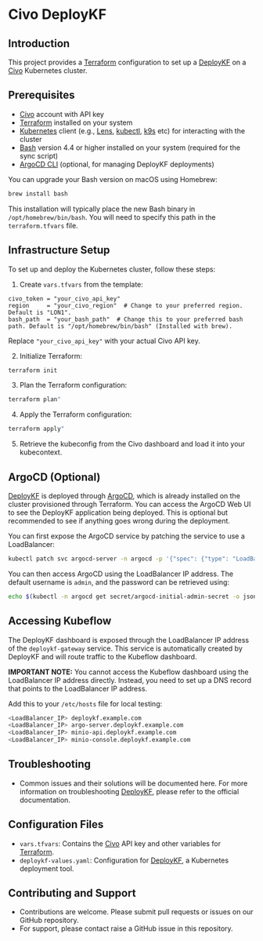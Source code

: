 # Civo DeployKF

## Introduction

This project provides a [Terraform](https://www.terraform.io/) configuration to set up a [DeployKF](https://www.deploykf.org/) on a [Civo](https://www.civo.com/) Kubernetes cluster.

## Prerequisites

* [Civo](https://www.civo.com/) account with API key
* [Terraform](https://www.terraform.io/) installed on your system
* [Kubernetes](https://kubernetes.io/) client (e.g., [Lens](https://k8slens.dev/), [kubectl](https://kubernetes.io/docs/reference/kubectl/), [k9s](https://k9scli.io/) etc) for interacting with the cluster
* [Bash](https://www.gnu.org/software/bash/) version 4.4 or higher installed on your system (required for the sync script)
* [ArgoCD CLI](https://argo-cd.readthedocs.io/en/stable/cli_installation/) (optional, for managing DeployKF deployments)

You can upgrade your Bash version on macOS using Homebrew:
```bash
brew install bash
```

This installation will typically place the new Bash binary in `/opt/homebrew/bin/bash`. You will need to specify this path in the `terraform.tfvars` file.

## Infrastructure Setup

To set up and deploy the Kubernetes cluster, follow these steps:

1. Create `vars.tfvars` from the template:
```hcl
civo_token = "your_civo_api_key"
region     = "your_civo_region"  # Change to your preferred region. Default is "LON1".
bash_path  = "your_bash_path"  # Change this to your preferred bash path. Default is "/opt/homebrew/bin/bash" (Installed with brew).
```
Replace `"your_civo_api_key"` with your actual Civo API key.

2. Initialize Terraform:
```bash
terraform init
```

3. Plan the Terraform configuration:
```bash
terraform plan"
```

4. Apply the Terraform configuration:
```bash
terraform apply"
```

5. Retrieve the kubeconfig from the Civo dashboard and load it into your kubecontext.

## ArgoCD (Optional)

[DeployKF](https://www.deploykf.org/) is deployed through [ArgoCD](https://argo-cd.readthedocs.io/en/stable/), which is already installed on the cluster provisioned through Terraform. You can access the ArgoCD Web UI to see the DeployKF application being deployed. This is optional but recommended to see if anything goes wrong during the deployment.

You can first expose the ArgoCD service by patching the service to use a LoadBalancer:

```bash
kubectl patch svc argocd-server -n argocd -p '{"spec": {"type": "LoadBalancer"}}'
```

You can then access ArgoCD using the LoadBalancer IP address. The default username is `admin`, and the password can be retrieved using:

```bash
echo $(kubectl -n argocd get secret/argocd-initial-admin-secret -o jsonpath="{.data.password}" | base64 -d)
```

## Accessing Kubeflow

The DeployKF dashboard is exposed through the LoadBalancer IP address of the `deploykf-gateway` service. This service is automatically created by DeployKF and will route traffic to the Kubeflow dashboard.

**IMPORTANT NOTE:** You cannot access the Kubeflow dashboard using the LoadBalancer IP address directly. Instead, you need to set up a DNS record that points to the LoadBalancer IP address.

Add this to your ```/etc/hosts``` file for local testing:

```bash
<LoadBalancer_IP> deploykf.example.com
<LoadBalancer_IP> argo-server.deploykf.example.com
<LoadBalancer_IP> minio-api.deploykf.example.com
<LoadBalancer_IP> minio-console.deploykf.example.com
```

## Troubleshooting

* Common issues and their solutions will be documented here. For more information on troubleshooting [DeployKF](https://www.deploykf.org/docs/latest/troubleshooting/), please refer to the official documentation.

## Configuration Files

* `vars.tfvars`: Contains the [Civo](https://www.civo.com/) API key and other variables for [Terraform](https://www.terraform.io/).
* `deploykf-values.yaml`: Configuration for [DeployKF](https://www.deploykf.org/), a Kubernetes deployment tool.

## Contributing and Support

* Contributions are welcome. Please submit pull requests or issues on our GitHub repository.
* For support, please contact raise a GitHub issue in this repository.
